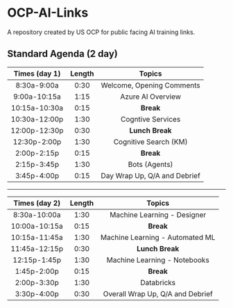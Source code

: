 # OCP-AI-Links
A repository created by US OCP for public facing AI training links.  

## Standard Agenda (2 day)

| Times (day 1) | Length |  Topics                    |
|:-------------:|:------:|:--------------------------:|
| 8:30a-9:00a   | 0:30   |Welcome, Opening Comments   |
| 9:00a-10:15a  | 1:15   |Azure AI Overview           |
| 10:15a-10:30a | 0:15   |**Break**                   |
| 10:30a-12:00p | 1:30   |Cogntive Services           |
| 12:00p-12:30p | 0:30   |**Lunch Break**             |
| 12:30p-2:00p  | 1:30   |Cognitive Search (KM)       |
| 2:00p-2:15p   | 0:15   |**Break**                   |
| 2:15p-3:45p   | 1:30   |Bots (Agents)               |
| 3:45p-4:00p   | 0:15   |Day Wrap Up, Q/A and Debrief|

______________________________

| Times (day 2) | Length |  Topics                        |
|:-------------:|:------:|:------------------------------:|
| 8:30a-10:00a  | 1:30   |Machine Learning - Designer     |
| 10:00a-10:15a | 0:15   |**Break**                       |
| 10:15a-11:45a | 1:30   |Machine Learning - Automated ML |
| 11:45a-12:15p | 0:30   |**Lunch Break**                 |
| 12:15p-1:45p  | 1:30   |Machine Learning - Notebooks    |
| 1:45p-2:00p   | 0:15   |**Break**                       |
| 2:00p-3:30p   | 1:30   |Databricks                      |
| 3:30p-4:00p   | 0:30   |Overall Wrap Up, Q/A and Debrief|

